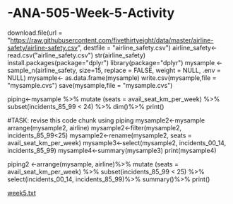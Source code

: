 # -ANA-505-Week-5-Activity
download.file(url = "https://raw.githubusercontent.com/fivethirtyeight/data/master/airline-safety/airline-safety.csv", destfile = "airline_safety.csv")
airline_safety<- read.csv("airline_safety.csv")
str(airline_safety)
install.packages(package="dplyr")
library(package="dplyr")
mysample <-sample_n(airline_safety, size=15, replace = FALSE, weight = NULL, .env = NULL)
mysample<- as.data.frame(mysample)
write.csv(mysample,file = "mysample.cvs")
save(mysample,file = "mysample.cvs")

piping<-mysample %>% 
  mutate (seats = avail_seat_km_per_week) %>%
  subset(incidents_85_99 < 24) %>%
  dim()%>%
  print()

#TASK: revise this code chunk using piping
mysample2<-mysample
arrange(mysample2, airline)
mysample2<-filter(mysample2, incidents_85_99<25)
mysample2<-rename(mysample2, seats = avail_seat_km_per_week)
mysample3<-select(mysample2, incidents_00_14, incidents_85_99)
mysample4<-summary(mysample3)
print(mysample4)

piping2 <-arrange(mysample, airline)%>% 
  mutate (seats = avail_seat_km_per_week) %>%
  subset(incidents_85_99 < 25) %>%
  select(incidents_00_14, incidents_85_99)%>%
  summary()%>%
  print()
  
  [week5.txt](https://github.com/MahsaKarkhaneh/-ANA-505-Week-5-Activity/files/9265160/week5.txt)
